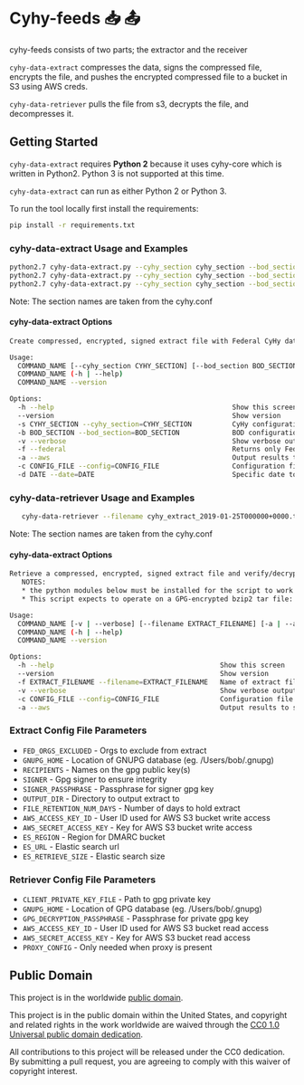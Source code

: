 # Cyhy-feeds :inbox_tray: :outbox_tray:

cyhy-feeds consists of two parts; the extractor and the receiver

`cyhy-data-extract` compresses the data, signs the compressed file, encrypts the file, and pushes
the encrypted compressed file to a bucket in S3 using AWS creds.

`cyhy-data-retriever` pulls the file from s3, decrypts the file, and decompresses it.

## Getting Started ##

`cyhy-data-extract` requires **Python 2** because it uses cyhy-core which is written in Python2. Python 3 is not supported at this time.

`cyhy-data-extract` can run as either Python 2 or Python 3.

To run the tool locally first install the requirements:
```bash
pip install -r requirements.txt
```

### cyhy-data-extract Usage and Examples ###

```bash
python2.7 cyhy-data-extract.py --cyhy_section cyhy_section --bod_section bod_section --config cyhy-data-extract.cfg
python2.7 cyhy-data-extract.py --cyhy_section cyhy_section --bod_section bod_section --aws --config cyhy-data-extract.cfg
python2.7 cyhy-data-extract.py --cyhy_section cyhy_section --bod_section bod_section --aws --config cyhy-data-extract.cfg --date 2019-01-25
```
Note: The section names are taken from the cyhy.conf

#### cyhy-data-extract Options ####

```bash
Create compressed, encrypted, signed extract file with Federal CyHy data for integration with the Weathermap project.

Usage:
  COMMAND_NAME [--cyhy_section CYHY_SECTION] [--bod_section BOD_SECTION][-v | --verbose] [-f | --federal] [-a | --aws] --config CONFIG_FILE [--date DATE]
  COMMAND_NAME (-h | --help)
  COMMAND_NAME --version

Options:
  -h --help                                            Show this screen
  --version                                            Show version
  -s CYHY_SECTION --cyhy_section=CYHY_SECTION          CyHy configuration section to use
  -b BOD_SECTION --bod_section=BOD_SECTION             BOD configuration section to use
  -v --verbose                                         Show verbose output
  -f --federal                                         Returns only Federal requestDocs
  -a --aws                                             Output results to s3 bucket
  -c CONFIG_FILE --config=CONFIG_FILE                  Configuration file for this script
  -d DATE --date=DATE                                  Specific date to export data from in form: %Y-%m-%d (eg. 2018-12-31) NOTE that this date is in UTC
```


### cyhy-data-retriever Usage and Examples ###

```bash
   cyhy-data-retriever --filename cyhy_extract_2019-01-25T000000+0000.tbz.gpg --aws --config cyhy-data-retriever.cfg
```
Note: The section names are taken from the cyhy.conf

#### cyhy-data-extract Options ####

```bash
Retrieve a compressed, encrypted, signed extract file and verify/decrypt/uncompress it.
   NOTES:
   * the python modules below must be installed for the script to work
   * This script expects to operate on a GPG-encrypted bzip2 tar file: e.g. filename.tbz.gpg

Usage:
  COMMAND_NAME [-v | --verbose] [--filename EXTRACT_FILENAME] [-a | --aws] --config CONFIG_FILE
  COMMAND_NAME (-h | --help)
  COMMAND_NAME --version

Options:
  -h --help                                         Show this screen
  --version                                         Show version
  -f EXTRACT_FILENAME --filename=EXTRACT_FILENAME   Name of extract file to retrieve
  -v --verbose                                      Show verbose output
  -c CONFIG_FILE --config=CONFIG_FILE               Configuration file for this script
  -a --aws                                          Output results to s3 bucket

```

### Extract Config File Parameters ###

* `FED_ORGS_EXCLUDED` - Orgs to exclude from extract
* `GNUPG_HOME` - Location of GNUPG database (eg. /Users/bob/.gnupg)
* `RECIPIENTS` - Names on the gpg public key(s)
* `SIGNER` - Gpg signer to ensure integrity
* `SIGNER_PASSPHRASE` - Passphrase for signer gpg key
* `OUTPUT_DIR` - Directory to output extract to
* `FILE_RETENTION_NUM_DAYS` - Number of days to hold extract
* `AWS_ACCESS_KEY_ID` - User ID used for AWS S3 bucket write access
* `AWS_SECRET_ACCESS_KEY` - Key for AWS S3 bucket write access
* `ES_REGION` - Region for DMARC bucket
* `ES_URL` - Elastic search url
* `ES_RETRIEVE_SIZE` - Elastic search size

### Retriever Config File Parameters ###

* `CLIENT_PRIVATE_KEY_FILE` - Path to gpg private key
* `GNUPG_HOME` - Location of GPG database (eg. /Users/bob/.gnupg)
* `GPG_DECRYPTION_PASSPHRASE` - Passphrase for private gpg key
* `AWS_ACCESS_KEY_ID` - User ID used for AWS S3 bucket read access
* `AWS_SECRET_ACCESS_KEY` - Key for AWS S3 bucket read access
* `PROXY_CONFIG` - Only needed when proxy is present

## Public Domain ##

This project is in the worldwide [public domain](LICENSE.md).

This project is in the public domain within the United States, and
copyright and related rights in the work worldwide are waived through
the [CC0 1.0 Universal public domain
dedication](https://creativecommons.org/publicdomain/zero/1.0/).

All contributions to this project will be released under the CC0
dedication. By submitting a pull request, you are agreeing to comply
with this waiver of copyright interest.
